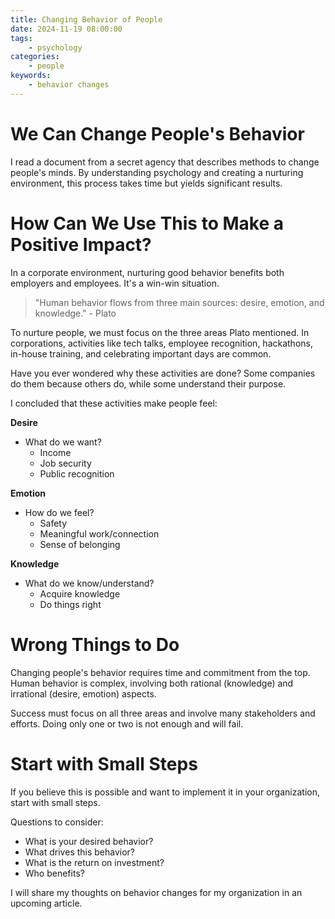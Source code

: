```yaml
---
title: Changing Behavior of People
date: 2024-11-19 08:00:00
tags:
    - psychology
categories:
    - people
keywords:
    - behavior changes
---
```


# We Can Change People's Behavior
I read a document from a secret agency that describes methods to change people's minds. By understanding psychology and creating a nurturing environment, this process takes time but yields significant results.

# How Can We Use This to Make a Positive Impact?
In a corporate environment, nurturing good behavior benefits both employers and employees. It's a win-win situation.

> "Human behavior flows from three main sources: desire, emotion, and knowledge." - Plato

To nurture people, we must focus on the three areas Plato mentioned. In corporations, activities like tech talks, employee recognition, hackathons, in-house training, and celebrating important days are common.

Have you ever wondered why these activities are done? Some companies do them because others do, while some understand their purpose.

I concluded that these activities make people feel:

**Desire**
* What do we want?
    * Income
    * Job security
    * Public recognition  

**Emotion**
* How do we feel?
    * Safety
    * Meaningful work/connection
    * Sense of belonging 

**Knowledge**
* What do we know/understand?
    * Acquire knowledge
    * Do things right  

# Wrong Things to Do

Changing people's behavior requires time and commitment from the top. Human behavior is complex, involving both rational (knowledge) and irrational (desire, emotion) aspects.

Success must focus on all three areas and involve many stakeholders and efforts. Doing only one or two is not enough and will fail.

# Start with Small Steps

If you believe this is possible and want to implement it in your organization, start with small steps.

Questions to consider:
* What is your desired behavior?
* What drives this behavior?
* What is the return on investment?
* Who benefits?

I will share my thoughts on behavior changes for my organization in an upcoming article.